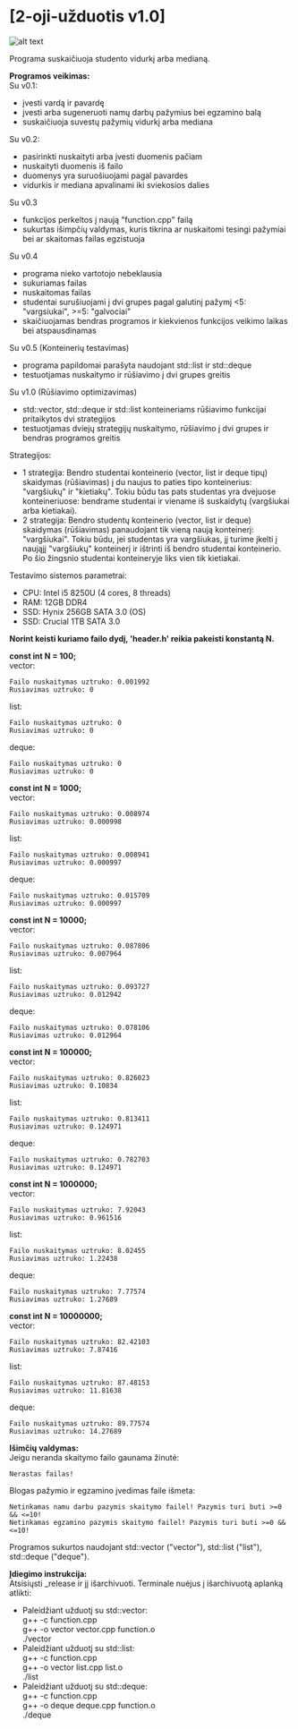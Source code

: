 # [2-oji-užduotis v1.0]

![alt text](https://i.imgur.com/Hc91QcR.png)

Programa suskaičiuoja studento vidurkį arba medianą.

**Programos veikimas:**\
Su v0.1:
- įvesti vardą ir pavardę
- įvesti arba sugeneruoti namų darbų pažymius bei egzamino balą
- suskaičiuoja suvestų pažymių vidurkį arba mediana

Su v0.2:
- pasirinkti nuskaityti arba įvesti duomenis pačiam
- nuskaityti duomenis iš failo
- duomenys yra suruošiuojami pagal pavardes
- vidurkis ir mediana apvalinami iki sviekosios dalies

Su v0.3
- funkcijos perkeltos į naują "function.cpp" failą
- sukurtas išimpčių valdymas, kuris tikrina ar nuskaitomi tesingi pažymiai bei ar skaitomas failas egzistuoja

Su v0.4
- programa nieko vartotojo nebeklausia
- sukuriamas failas
- nuskaitomas failas
- studentai surušiuojami į dvi grupes pagal galutinį pažymį <5: "vargsiukai", >=5: "galvociai"
- skaičiuojamas bendras programos ir kiekvienos funkcijos veikimo laikas bei atspausdinamas

Su v0.5 (Konteinerių testavimas)
- programa papildomai parašyta naudojant std::list ir std::deque
- testuotjamas nuskaitymo ir rūšiavimo į dvi grupes greitis

Su v1.0 (Rūšiavimo optimizavimas)
- std::vector, std::deque ir std::list konteineriams rūšiavimo funkcijai pritaikytos dvi strategijos
- testuotjamas dviejų strategijų nuskaitymo, rūšiavimo į dvi grupes ir bendras programos greitis

Strategijos:
- 1 strategija: Bendro studentai konteinerio (vector, list ir deque tipų) skaidymas (rūšiavimas) į du naujus to paties tipo konteinerius: "vargšiukų" ir "kietiakų". Tokiu būdu tas pats studentas yra dvejuose konteineriuose: bendrame studentai ir viename iš suskaidytų (vargšiukai arba kietiakai).
- 2 strategija: Bendro studentų konteinerio (vector, list ir deque) skaidymas (rūšiavimas) panaudojant tik vieną naują konteinerį: "vargšiukai". Tokiu būdu, jei studentas yra vargšiukas, jį turime įkelti į naująjį "vargšiukų" konteinerį ir ištrinti iš bendro studentai konteinerio. Po šio žingsnio studentai konteineryje liks vien tik kietiakai. 

Testavimo sistemos parametrai: 
- CPU: Intel i5 8250U (4 cores, 8 threads)
- RAM: 12GB DDR4
- SSD: Hynix 256GB SATA 3.0 (OS)
- SSD: Crucial 1TB SATA 3.0

**Norint keisti kuriamo failo dydį, 'header.h' reikia pakeisti konstantą N.**

**const int N = 100;**\
vector:
```
Failo nuskaitymas uztruko: 0.001992
Rusiavimas uztruko: 0
```
list:
```
Failo nuskaitymas uztruko: 0
Rusiavimas uztruko: 0  
```
deque:
```
Failo nuskaitymas uztruko: 0
Rusiavimas uztruko: 0  
```
**const int N = 1000;**\
vector:
```
Failo nuskaitymas uztruko: 0.008974
Rusiavimas uztruko: 0.000998
```
list:
```
Failo nuskaitymas uztruko: 0.008941
Rusiavimas uztruko: 0.000997 
```
deque:
```
Failo nuskaitymas uztruko: 0.015709
Rusiavimas uztruko: 0.000997 
```
**const int N = 10000;**\
vector:
```
Failo nuskaitymas uztruko: 0.087806
Rusiavimas uztruko: 0.007964
```
list:
```
Failo nuskaitymas uztruko: 0.093727
Rusiavimas uztruko: 0.012942
```
deque:
```
Failo nuskaitymas uztruko: 0.078106
Rusiavimas uztruko: 0.012964
```
**const int N = 100000;**\
vector:
```
Failo nuskaitymas uztruko: 0.826023
Rusiavimas uztruko: 0.10834
```
list:
```
Failo nuskaitymas uztruko: 0.813411
Rusiavimas uztruko: 0.124971
```
deque:
```
Failo nuskaitymas uztruko: 0.782703
Rusiavimas uztruko: 0.124971
```
**const int N = 1000000;**\
vector:
```
Failo nuskaitymas uztruko: 7.92043
Rusiavimas uztruko: 0.961516
```
list:
```
Failo nuskaitymas uztruko: 8.02455
Rusiavimas uztruko: 1.22438
```
deque:
```
Failo nuskaitymas uztruko: 7.77574
Rusiavimas uztruko: 1.27689
```
**const int N = 10000000;**\
vector:
```
Failo nuskaitymas uztruko: 82.42103
Rusiavimas uztruko: 7.87416
```
list:
```
Failo nuskaitymas uztruko: 87.48153
Rusiavimas uztruko: 11.81638
```
deque:
```
Failo nuskaitymas uztruko: 89.77574
Rusiavimas uztruko: 14.27689
```
**Išimčių valdymas:**\
Jeigu neranda skaitymo failo gaunama žinutė:
```
Nerastas failas!
```
Blogas pažymio ir egzamino įvedimas faile išmeta:
```
Netinkamas namu darbu pazymis skaitymo failel! Pazymis turi buti >=0 && <=10!
Netinkamas egzamino pazymis skaitymo failel! Pazymis turi buti >=0 && <=10!
```
Programos sukurtos naudojant std::vector ("vector"), std::list ("list"), std::deque ("deque").

**Įdiegimo instrukcija:**\
Atsisiųsti _release ir jį išarchivuoti. Terminale nuėjus į išarchivuotą aplanką atlikti:
- Paleidžiant užduotį su std::vector:\
g++ -c function.cpp\
g++ -o vector vector.cpp function.o\
./vector
- Paleidžiant užduotį su std::list:\
g++ -c function.cpp\
g++ -o vector list.cpp list.o\
./list
- Paleidžiant užduotį su std::deque:\
g++ -c function.cpp\
g++ -o deque deque.cpp function.o\
./deque
